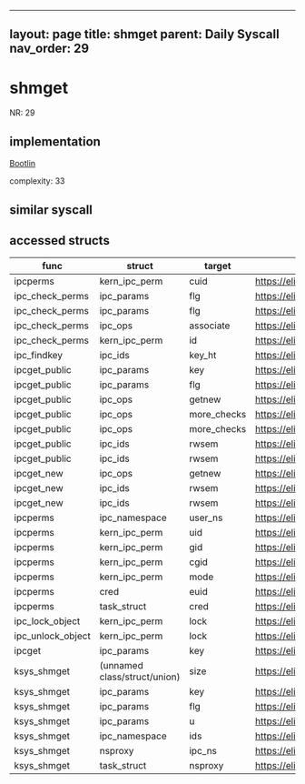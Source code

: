 
---
layout: page
title: shmget
parent: Daily Syscall
nav_order: 29
---
        

# shmget
NR: 29

## implementation
[Bootlin](https://elixir.bootlin.com/linux/v6.14.7/source/ipc/shm.c#L842)

complexity: 33


## similar syscall


## accessed structs

|func|struct|target|location|has_read|has_write|
|--|--|--|--|--|--|
|ipcperms|kern_ipc_perm|cuid|https://elixir.bootlin.com/linux/v6.14.7/source/ipc/util.c#L561|true|true|
|ipc_check_perms|ipc_params|flg|https://elixir.bootlin.com/linux/v6.14.7/source/ipc/util.c#L375|true|true|
|ipc_check_perms|ipc_params|flg|https://elixir.bootlin.com/linux/v6.14.7/source/ipc/util.c#L372|true|true|
|ipc_check_perms|ipc_ops|associate|https://elixir.bootlin.com/linux/v6.14.7/source/ipc/util.c#L375|true|true|
|ipc_check_perms|kern_ipc_perm|id|https://elixir.bootlin.com/linux/v6.14.7/source/ipc/util.c#L377|true|true|
|ipc_findkey|ipc_ids|key_ht|https://elixir.bootlin.com/linux/v6.14.7/source/ipc/util.c#L176|false|false|
|ipcget_public|ipc_params|key|https://elixir.bootlin.com/linux/v6.14.7/source/ipc/util.c#L409|true|true|
|ipcget_public|ipc_params|flg|https://elixir.bootlin.com/linux/v6.14.7/source/ipc/util.c#L401|true|true|
|ipcget_public|ipc_ops|getnew|https://elixir.bootlin.com/linux/v6.14.7/source/ipc/util.c#L415|true|true|
|ipcget_public|ipc_ops|more_checks|https://elixir.bootlin.com/linux/v6.14.7/source/ipc/util.c#L424|true|true|
|ipcget_public|ipc_ops|more_checks|https://elixir.bootlin.com/linux/v6.14.7/source/ipc/util.c#L423|true|true|
|ipcget_public|ipc_ids|rwsem|https://elixir.bootlin.com/linux/v6.14.7/source/ipc/util.c#L434|false|false|
|ipcget_public|ipc_ids|rwsem|https://elixir.bootlin.com/linux/v6.14.7/source/ipc/util.c#L408|false|false|
|ipcget_new|ipc_ops|getnew|https://elixir.bootlin.com/linux/v6.14.7/source/ipc/util.c#L345|true|true|
|ipcget_new|ipc_ids|rwsem|https://elixir.bootlin.com/linux/v6.14.7/source/ipc/util.c#L346|false|false|
|ipcget_new|ipc_ids|rwsem|https://elixir.bootlin.com/linux/v6.14.7/source/ipc/util.c#L344|false|false|
|ipcperms|ipc_namespace|user_ns|https://elixir.bootlin.com/linux/v6.14.7/source/ipc/util.c#L568|true|true|
|ipcperms|kern_ipc_perm|uid|https://elixir.bootlin.com/linux/v6.14.7/source/ipc/util.c#L562|true|true|
|ipcperms|kern_ipc_perm|gid|https://elixir.bootlin.com/linux/v6.14.7/source/ipc/util.c#L564|true|true|
|ipcperms|kern_ipc_perm|cgid|https://elixir.bootlin.com/linux/v6.14.7/source/ipc/util.c#L564|true|true|
|ipcperms|kern_ipc_perm|mode|https://elixir.bootlin.com/linux/v6.14.7/source/ipc/util.c#L560|true|true|
|ipcperms|cred|euid|https://elixir.bootlin.com/linux/v6.14.7/source/ipc/util.c#L555|true|true|
|ipcperms|task_struct|cred|https://elixir.bootlin.com/linux/v6.14.7/source/ipc/util.c#L555|true|true|
|ipc_lock_object|kern_ipc_perm|lock|https://elixir.bootlin.com/linux/v6.14.7/source/ipc/util.h#L210|false|false|
|ipc_unlock_object|kern_ipc_perm|lock|https://elixir.bootlin.com/linux/v6.14.7/source/ipc/util.h#L215|false|false|
|ipcget|ipc_params|key|https://elixir.bootlin.com/linux/v6.14.7/source/ipc/util.c#L673|true|true|
|ksys_shmget|(unnamed class/struct/union)|size|https://elixir.bootlin.com/linux/v6.14.7/source/ipc/shm.c#L837|false|false|
|ksys_shmget|ipc_params|key|https://elixir.bootlin.com/linux/v6.14.7/source/ipc/shm.c#L835|false|false|
|ksys_shmget|ipc_params|flg|https://elixir.bootlin.com/linux/v6.14.7/source/ipc/shm.c#L836|false|false|
|ksys_shmget|ipc_params|u|https://elixir.bootlin.com/linux/v6.14.7/source/ipc/shm.c#L837|true|true|
|ksys_shmget|ipc_namespace|ids|https://elixir.bootlin.com/linux/v6.14.7/source/ipc/shm.c#L839|false|false|
|ksys_shmget|nsproxy|ipc_ns|https://elixir.bootlin.com/linux/v6.14.7/source/ipc/shm.c#L833|true|true|
|ksys_shmget|task_struct|nsproxy|https://elixir.bootlin.com/linux/v6.14.7/source/ipc/shm.c#L833|true|true|
